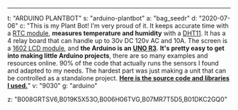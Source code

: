 ---
t: "ARDUINO PLANTBOT"
s: "arduino-plantbot"
a: "bag_seedr"
d: "2020-07-06"
c: "This is my Plant Bot! I'm very proud of it. It keeps accurate time with a <a href='https://www.amazon.com/WINGONEER%C2%AE-DS3231-Precision-Arduino-Raspberry/dp/B07MR7T5D5/ref=as_li_ss_tl?dchild=1&keywords=RTC+module&qid=1594074644&sr=8-2&linkCode=ll1&tag=spacbuck-20&linkId=bc9b81d918ca1b631508c90d5642988e'>RTC module</a>, <strong>measures temperature and humidity</strong> with a <a href='https://www.amazon.com/HiLetgo-Temperature-Humidity-Digital-3-3V-5V/dp/B01DKC2GQ0/ref=as_li_ss_tl?ie=UTF8&linkCode=ll1&tag=spacbuck-20&linkId=e9269e01c47e90970e5da17e8a7668ef'>DHT11</a>. It has a 4 relay board that can handle up to 30v DC 120v AC and 10A. The screen is a <a href='https://www.amazon.com/SunFounder-Protector-pantalla-para-Arduino/dp/B019K5X53O/ref=as_li_ss_tl?ie=UTF8&linkCode=ll1&tag=spacbuck-20&linkId=80bcf01b7b2b7bd7c0c65553a95107c3'>1602 LCD module</a>, and <strong>the Arduino is an <a href='https://www.amazon.com/Arduino-A000066-ARDUINO-UNO-R3/dp/B008GRTSV6/ref=as_li_ss_tl?ie=UTF8&linkCode=ll1&tag=spacbuck-20&linkId=9d6ab7a1881cb740d52bebd765961375'>UNO R3</a></strong>. <strong>It's pretty easy to get into making little Arduino projects</strong>, there are so many examples and resources online. 90% of the code that actually runs the sensors I found and adapted to my needs. The hardest part was just making a unit that can be controlled as a standalone project. <a href='http://www.filedropper.com/plantbot-2015-04-02'><strong>Here is the source code and libraries I used.</strong></a>"
v: "9030"
g: "arduino"

z: "B008GRTSV6,B019K5X53O,B006H06TVG,B07MR7T5D5,B01DKC2GQ0"

